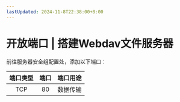```yaml
---
lastUpdated: 2024-11-8T22:38:00+8:00
---
```


# 开放端口 | 搭建Webdav文件服务器

前往服务器安全组配置处，添加以下端口：

| 端口类型 | 端口  | 端口用途 |
| :------: | :---: | :------: |
|   TCP    |  80   | 数据传输 |
